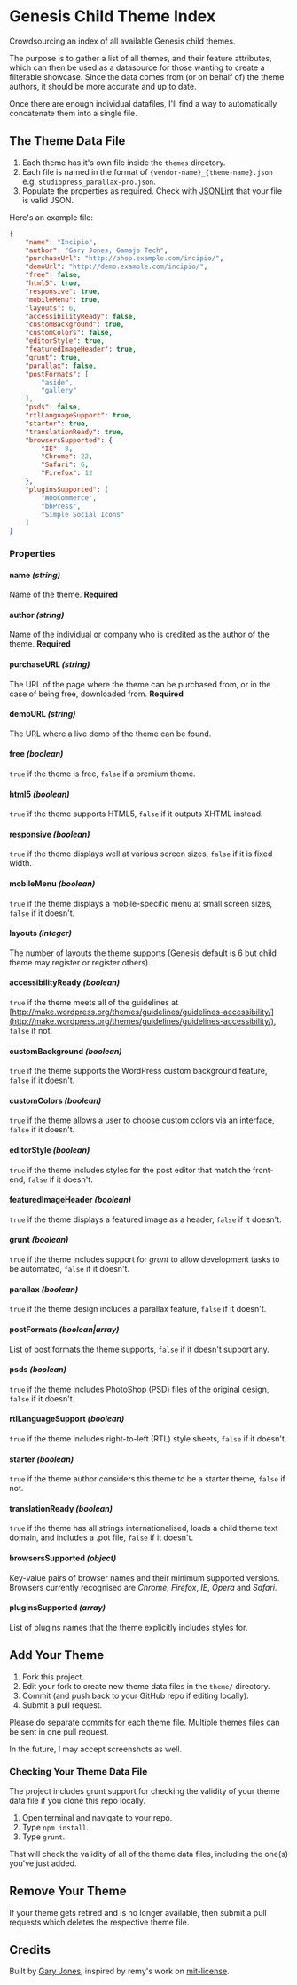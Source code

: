 # Genesis Child Theme Index

Crowdsourcing an index of all available Genesis child themes.

The purpose is to gather a list of all themes, and their feature attributes, which can then be used as a datasource for those wanting to create a filterable showcase. Since the data comes from (or on behalf of) the theme authors, it should be more accurate and up to date.

Once there are enough individual datafiles, I'll find a way to automatically concatenate them into a single file.

## The Theme Data File

1. Each theme has it's own file inside the `themes` directory.
2. Each file is named in the format of `{vendor-name}_{theme-name}.json` e.g. `studiopress_parallax-pro.json`.
3. Populate the properties as required. Check with [JSONLint](http://jsonlint.com) that your file is valid JSON.

Here's an example file:

~~~json
{
    "name": "Incipio",
    "author": "Gary Jones, Gamajo Tech",
    "purchaseUrl": "http://shop.example.com/incipio/",
    "demoUrl": "http://demo.example.com/incipio/",
    "free": false,
    "html5": true,
    "responsive": true,
    "mobileMenu": true,
    "layouts": 6,
    "accessibilityReady": false,
    "customBackground": true,
    "customColors": false,
    "editorStyle": true,
    "featuredImageHeader": true,
    "grunt": true,
    "parallax": false,
    "postFormats": [
        "aside",
        "gallery"
    ],
    "psds": false,
    "rtlLanguageSupport": true,
    "starter": true,
    "translationReady": true,
    "browsersSupported": {
        "IE": 8,
        "Chrome": 22,
        "Safari": 6,
        "Firefox": 12
    },
    "pluginsSupported": [
        "WooCommerce",
        "bbPress",
        "Simple Social Icons"
    ]
}
~~~

### Properties

#### name *(string)*
Name of the theme. **Required**

#### author *(string)*
Name of the individual or company who is credited as the author of the theme. **Required**

#### purchaseURL *(string)*
The URL of the page where the theme can be purchased from, or in the case of being free, downloaded from. **Required**

#### demoURL *(string)*
The URL where a live demo of the theme can be found.

#### free *(boolean)*
`true` if the theme is free, `false` if a premium theme.

#### html5 *(boolean)*
`true` if the theme supports HTML5, `false` if it outputs XHTML instead.

#### responsive *(boolean)*
`true` if the theme displays well at various screen sizes, `false` if it is fixed width.

#### mobileMenu *(boolean)*
`true` if the theme displays a mobile-specific menu at small screen sizes, `false` if it doesn't.

#### layouts *(integer)*
The number of layouts the theme supports (Genesis default is 6 but child theme may register or register others).

#### accessibilityReady *(boolean)*
`true` if the theme meets all of the guidelines at [http://make.wordpress.org/themes/guidelines/guidelines-accessibility/](http://make.wordpress.org/themes/guidelines/guidelines-accessibility/), `false` if not.

#### customBackground *(boolean)*
`true` if the theme supports the WordPress custom background feature, `false` if it doesn't.

#### customColors *(boolean)*
`true` if the theme allows a user to choose custom colors via an interface, `false` if it doesn't.

#### editorStyle *(boolean)*
`true` if the theme includes styles for the post editor that match the front-end, `false` if it doesn't.

#### featuredImageHeader *(boolean)*
`true` if the theme displays a featured image as a header, `false` if it doesn't.

#### grunt *(boolean)*
`true` if the theme includes support for *grunt* to allow development tasks to be automated, `false` if it doesn't.

#### parallax *(boolean)*
`true` if the theme design includes a parallax feature, `false` if it doesn't.

#### postFormats *(boolean|array)*
List of post formats the theme supports, `false` if it doesn't support any.

#### psds *(boolean)*
`true` if the theme includes PhotoShop (PSD) files of the original design, `false` if it doesn't.

#### rtlLanguageSupport *(boolean)*
`true` if the theme includes right-to-left (RTL) style sheets, `false` if it doesn't.

#### starter *(boolean)*
`true` if the theme author considers this theme to be a starter theme, `false` if not.

#### translationReady *(boolean)*
`true` if the theme has all strings internationalised, loads a child theme text domain, and includes a .pot file, `false` if it doesn't.

#### browsersSupported *(object)*
Key-value pairs of browser names and their minimum supported versions. Browsers currently recognised are *Chrome*, *Firefox*, *IE*, *Opera* and *Safari*.

#### pluginsSupported *(array)*
List of plugins names that the theme explicitly includes styles for.

## Add Your Theme

1. Fork this project.
2. Edit your fork to create new theme data files in the `theme/` directory.
3. Commit (and push back to your GitHub repo if editing locally).
4. Submit a pull request.

Please do separate commits for each theme file. Multiple themes files can be sent in one pull request.

In the future, I may accept screenshots as well.

### Checking Your Theme Data File

The project includes grunt support for checking the validity of your theme data file if you clone this repo locally.

1. Open terminal and navigate to your repo.
2. Type `npm install`.
3. Type `grunt`.

That will check the validity of all of the theme data files, including the one(s) you've just added.

## Remove Your Theme

If your theme gets retired and is no longer available, then submit a pull requests which deletes the respective theme file.

## Credits

Built by [Gary Jones](http://twitter.com/GaryJ), inspired by remy's work on [mit-license](https://github.com/remy/mit-license).
